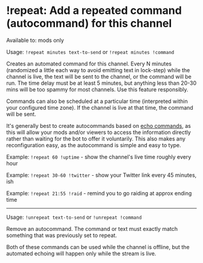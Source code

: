# !repeat: Add a repeated command (autocommand) for this channel

Available to: mods only

Usage: `!repeat minutes text-to-send` or `!repeat minutes !command`

Creates an automated command for this channel. Every N minutes (randomized
a little each way to avoid emitting text in lock-step) while the channel is
live, the text will be sent to the channel, or the command will be run.
The time delay must be at least 5 minutes, but anything less than 20-30 mins
will be too spammy for most channels. Use this feature responsibly.

Commands can also be scheduled at a particular time (interpreted within your
configured time zone). If the channel is live at that time, the command will
be sent.

It's generally best to create autocommands based on [echo commands](addcmd),
as this will allow your mods and/or viewers to access the information directly
rather than waiting for the bot to offer it voluntarily. This also makes any
reconfiguration easy, as the autocommand is simple and easy to type.

Example: `!repeat 60 !uptime` - show the channel's live time roughly every hour

Example: `!repeat 30-60 !twitter` - show your Twitter link every 45 minutes, ish

Example: `!repeat 21:55 !raid` - remind you to go raiding at approx ending time

---

Usage: `!unrepeat text-to-send` or `!unrepeat !command`

Remove an autocommand. The command or text must exactly match something that
was previously set to repeat.

Both of these commands can be used while the channel is offline, but the
automated echoing will happen only while the stream is live.

